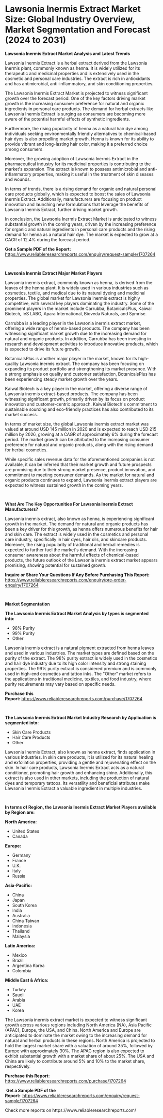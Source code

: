 <p><h1>Lawsonia Inermis Extract Market Size: Global Industry Overview, Market Segmentation and Forecast (2024 to 2031)</h1></p><p><strong>Lawsonia Inermis Extract Market Analysis and Latest Trends</strong></p>
<p><p>Lawsonia Inermis Extract is a herbal extract derived from the Lawsonia Inermis plant, commonly known as henna. It is widely utilized for its therapeutic and medicinal properties and is extensively used in the cosmetic and personal care industries. The extract is rich in antioxidants and has antimicrobial, anti-inflammatory, and skin conditioning properties.</p><p>The Lawsonia Inermis Extract Market is projected to witness significant growth over the forecast period. One of the key factors driving market growth is the increasing consumer preference for natural and organic ingredients in personal care products. The demand for herbal extracts like Lawsonia Inermis Extract is surging as consumers are becoming more aware of the potential harmful effects of synthetic ingredients.</p><p>Furthermore, the rising popularity of henna as a natural hair dye among individuals seeking environmentally friendly alternatives to chemical-based hair dyes is also propelling market growth. Henna is known for its ability to provide vibrant and long-lasting hair color, making it a preferred choice among consumers.</p><p>Moreover, the growing adoption of Lawsonia Inermis Extract in the pharmaceutical industry for its medicinal properties is contributing to the market's expansion. The extract is known to possess antimicrobial and anti-inflammatory properties, making it useful in the treatment of skin diseases and wounds.</p><p>In terms of trends, there is a rising demand for organic and natural personal care products globally, which is expected to boost the sales of Lawsonia Inermis Extract. Additionally, manufacturers are focusing on product innovation and launching new formulations that leverage the benefits of Lawsonia Inermis Extract, further driving market growth.</p><p>In conclusion, the Lawsonia Inermis Extract Market is anticipated to witness substantial growth in the coming years, driven by the increasing preference for organic and natural ingredients in personal care products and the rising demand for henna as a natural hair dye. The market is expected to grow at a CAGR of 12.4% during the forecast period.</p></p>
<p><strong>Get a Sample PDF of the Report:&nbsp;</strong> <a href="https://www.reliableresearchreports.com/enquiry/request-sample/1707264">https://www.reliableresearchreports.com/enquiry/request-sample/1707264</a></p>
<p>&nbsp;</p>
<p><strong>Lawsonia Inermis Extract Major Market Players</strong></p>
<p><p>Lawsonia inermis extract, commonly known as henna, is derived from the leaves of the henna plant. It is widely used in various industries such as cosmetics, textile, and medical due to its natural dyeing and medicinal properties. The global market for Lawsonia inermis extract is highly competitive, with several key players dominating the industry. Some of the prominent players in the market include Carrubba, BotanicalsPlus, Kaiwal Biotech, ieS LABO, Apara International, Bioveda Naturals, and Symrise.</p><p>Carrubba is a leading player in the Lawsonia inermis extract market, offering a wide range of henna-based products. The company has been witnessing significant market growth due to the increasing demand for natural and organic products. In addition, Carrubba has been investing in research and development activities to introduce innovative products, which is expected to drive its future growth.</p><p>BotanicalsPlus is another major player in the market, known for its high-quality Lawsonia inermis extract. The company has been focusing on expanding its product portfolio and strengthening its market presence. With a strong emphasis on quality and customer satisfaction, BotanicalsPlus has been experiencing steady market growth over the years.</p><p>Kaiwal Biotech is a key player in the market, offering a diverse range of Lawsonia inermis extract-based products. The company has been witnessing significant growth, primarily driven by its focus on product innovation and customer-centric approach. Kaiwal Biotech's commitment to sustainable sourcing and eco-friendly practices has also contributed to its market success.</p><p>In terms of market size, the global Lawsonia inermis extract market was valued at around USD 145 million in 2020 and is expected to reach USD 215 million by 2026, growing at a CAGR of approximately 6% during the forecast period. The market growth can be attributed to the increasing consumer preference for natural and organic products, along with the rising demand for herbal cosmetics.</p><p>While specific sales revenue data for the aforementioned companies is not available, it can be inferred that their market growth and future prospects are promising due to their strong market presence, product innovation, and commitment to meeting consumer demands. As the market for natural and organic products continues to expand, Lawsonia inermis extract players are expected to witness sustained growth in the coming years.</p></p>
<p>&nbsp;</p>
<p><strong>What Are The Key Opportunities For Lawsonia Inermis Extract Manufacturers?</strong></p>
<p><p>Lawsonia inermis extract, also known as henna, is experiencing significant growth in the market. The demand for natural and organic products has been a key driver for this growth, as henna offers numerous benefits for hair and skin care. The extract is widely used in the cosmetics and personal care industry, specifically in hair dyes, hair oils, and skincare products. Moreover, the rising popularity of traditional and herbal remedies is expected to further fuel the market's demand. With the increasing consumer awareness about the harmful effects of chemical-based products, the future outlook of the Lawsonia inermis extract market appears promising, showing potential for sustained growth.</p></p>
<p><strong>Inquire or Share Your Questions If Any Before Purchasing This Report:</strong> <a href="https://www.reliableresearchreports.com/enquiry/pre-order-enquiry/1707264">https://www.reliableresearchreports.com/enquiry/pre-order-enquiry/1707264</a></p>
<p>&nbsp;</p>
<p><strong>Market Segmentation</strong></p>
<p><strong>The Lawsonia Inermis Extract Market Analysis by types is segmented into:</strong></p>
<p><ul><li>98% Purity</li><li>99% Purity</li><li>Other</li></ul></p>
<p><p>Lawsonia inermis extract is a natural pigment extracted from henna leaves and used in various industries. The market types are defined based on the purity of the extract. The 98% purity extract is widely used in the cosmetics and hair dye industry due to its high color intensity and strong staining properties. The 99% purity extract is considered premium and is commonly used in high-end cosmetics and tattoo inks. The "Other" market refers to the applications in traditional medicine, textiles, and food industry, where purity requirements may vary based on specific needs.</p></p>
<p><strong>Purchase this Report:&nbsp;</strong><a href="https://www.reliableresearchreports.com/purchase/1707264">https://www.reliableresearchreports.com/purchase/1707264</a></p>
<p>&nbsp;</p>
<p><strong>The Lawsonia Inermis Extract Market Industry Research by Application is segmented into:</strong></p>
<p><ul><li>Skin Care Products</li><li>Hair Care Products</li><li>Other</li></ul></p>
<p><p>Lawsonia Inermis Extract, also known as henna extract, finds application in various industries. In skin care products, it is utilized for its natural healing and exfoliation properties, providing a gentle and rejuvenating effect on the skin. In hair care products, Lawsonia Inermis Extract acts as a natural conditioner, promoting hair growth and enhancing shine. Additionally, this extract is also used in other markets, including the production of natural dyes and temporary tattoos. Its versatility and beneficial attributes make Lawsonia Inermis Extract a valuable ingredient in multiple industries.</p></p>
<p>&nbsp;</p>
<p><strong>In terms of Region, the Lawsonia Inermis Extract Market Players available by Region are:</strong></p>
<p>
    <p> <strong> North America: </strong>
        <ul>
            <li>United States</li>
            <li>Canada</li>
        </ul>
        </p> 
    <p> <strong> Europe: </strong>
        <ul>
            <li>Germany</li>
            <li>France</li>
            <li>U.K.</li>
            <li>Italy</li>
            <li>Russia</li>
        </ul>
        </p> 
    <p> <strong> Asia-Pacific: </strong>
        <ul>
            <li>China</li>
            <li>Japan</li>
            <li>South Korea</li>
            <li>India</li>
            <li>Australia</li>
            <li>China Taiwan</li>
            <li>Indonesia</li>
            <li>Thailand</li>
            <li>Malaysia</li>
        </ul>
        </p> 
    <p> <strong> Latin America: </strong>
        <ul>
            <li>Mexico</li>
            <li>Brazil</li>
            <li>Argentina Korea</li>
            <li>Colombia</li>
        </ul>
        </p> 
    <p> <strong> Middle East & Africa: </strong>
        <ul>
            <li>Turkey</li>
            <li>Saudi</li>
            <li>Arabia</li>
            <li>UAE</li>
            <li>Korea</li>
        </ul>
    </p>
    </p>
<p><p>The Lawsonia inermis extract market is expected to witness significant growth across various regions including North America (NA), Asia Pacific (APAC), Europe, the USA, and China. North America and Europe are anticipated to dominate the market owing to the increasing demand for natural and herbal products in these regions. North America is projected to hold the largest market share with a valuation of around 35%, followed by Europe with approximately 30%. The APAC region is also expected to exhibit substantial growth with a market share of about 25%. The USA and China are likely to contribute around 5% and 10% to the market share, respectively.</p></p>
<p><strong>Purchase this Report: </strong><a href="https://www.reliableresearchreports.com/purchase/1707264">https://www.reliableresearchreports.com/purchase/1707264</a></p>
<p>&nbsp;<strong>Get a Sample PDF of the Report:&nbsp;&nbsp;</strong><a href="https://www.reliableresearchreports.com/enquiry/request-sample/1707264">https://www.reliableresearchreports.com/enquiry/request-sample/1707264</a></p>
<p><strong></strong></p>
<p>Check more reports on https://www.reliableresearchreports.com/</p>